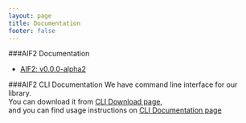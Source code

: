 ```yaml
---
layout: page
title: Documentation
footer: false
---
```

 
###AIF2 Documentation
* [AIF2: v0.0.0-alpha2](/docs/aif2-lib/alpha2/ "Library version alpha2 documentation")

###AIF2 CLI Documentation
We have command line interface for our library.  
You can download it from [CLI Download page](/downloads/cli.html "CLI Download page"),  
and you can find usage instructions on [CLI Documentation page](/docs/aif-cli/ "CLI Documentation page")

